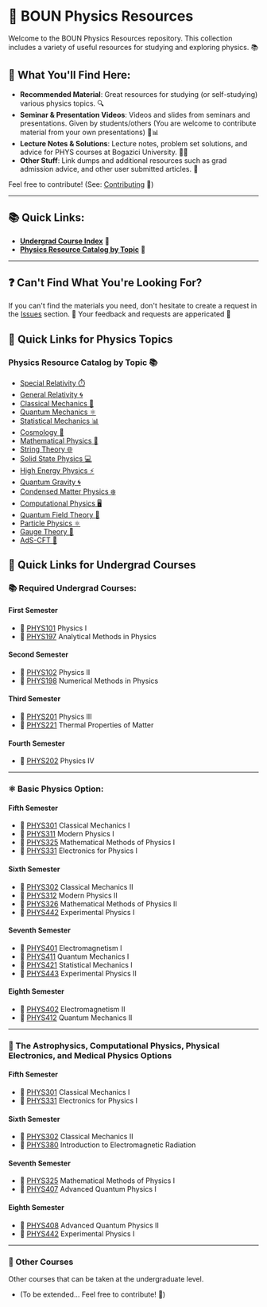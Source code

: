 # 🌌 BOUN Physics Resources

Welcome to the BOUN Physics Resources repository. This collection includes a variety of useful resources for studying and exploring physics. 📚

## 📖 What You'll Find Here:
- **Recommended Material**: Great resources for studying (or self-studying) various physics topics. 🔍
- **Seminar & Presentation Videos**: Videos and slides from seminars and presentations. Given by students/others (You are welcome to contribute material from your own presentations) 🎥📊
- **Lecture Notes & Solutions**: Lecture notes, problem set solutions, and advice for PHYS courses at Bogazici University. 📝💡
- **Other Stuff**: Link dumps and additional resources such as grad admission advice, and other user submitted articles. 🔗

Feel free to contribute! (See: [Contributing](docs/CONTRIBUTING.md) 🤝)

---

## 📚 Quick Links:
- **[Undergrad Course Index](docs/UndergradIndex.md)** 🏫
- **[Physics Resource Catalog by Topic](docs/TopicCatalog.md)** 📑

---

## ❓ Can't Find What You're Looking For?

If you can't find the materials you need, don't hesitate to create a request in the [Issues](https://github.com/egead/BounPhysResources/issues) section. 📝
Your feedback and requests are appericated 🤝

## 🔗 Quick Links for Physics Topics 

### Physics Resource Catalog by Topic 📚

- [Special Relativity ⏱️](topics/SpecialRelativity)
- [General Relativity 🌀](topics/GeneralRelativity)
- [Classical Mechanics 🤖](topics/ClassicalMechanics)
- [Quantum Mechanics ⚛️](topics/QuantumMechanics)
- [Statistical Mechanics 📊](topics/StatisticalMechanics)
- [Cosmology 🌌](topics/Cosmology)
- [Mathematical Physics 📝](topics/MathematicalPhysics)
- [String Theory 🌐](topics/StringTheory)
- [Solid State Physics 💻](topics/SolidStatePhysics)
- [High Energy Physics ⚡️](topics/HighEnergyPhysics)
- [Quantum Gravity 🌀](topics/QuantumGravity)
- [Condensed Matter Physics ❄️](topics/CondensedMatterPhysics)
- [Computational Physics 🖥️](topics/ComputationalPhysics)
- [Quantum Field Theory 🌈](topics/QFT)
- [Particle Physics ⚛️](topics/ParticlePhysics)
- [Gauge Theory 🔩](topics/GaugeTheory)
- [AdS-CFT 🔗](topics/AdS-CFT)


## 🔗 Quick Links for Undergrad Courses 

### 📚 Required Undergrad Courses: 

#### First Semester
- 📘 [PHYS101](undergrad/PHYS101) Physics I
- 📗 [PHYS197](undergrad/PHYS197) Analytical Methods in Physics
    
#### Second Semester
- 📘 [PHYS102](undergrad/PHYS102) Physics II
- 📗 [PHYS198](undergrad/PHYS198) Numerical Methods in Physics 

#### Third Semester 
- 📘 [PHYS201](undergrad/PHYS201) Physics III
- 📗 [PHYS221](undergrad/PHYS221) Thermal Properties of Matter
    
#### Fourth Semester
- 📘 [PHYS202](undergrad/PHYS202) Physics IV

---

### ⚛️ Basic Physics Option: 
#### Fifth Semester
- 📘 [PHYS301](undergrad/PHYS301) Classical Mechanics I
- 📗 [PHYS311](undergrad/PHYS311) Modern Physics I
- 📙 [PHYS325](undergrad/PHYS325) Mathematical Methods of Physics I
- 📒 [PHYS331](undergrad/PHYS331) Electronics for Physics I

#### Sixth Semester
- 📘 [PHYS302](undergrad/PHYS302) Classical Mechanics II
- 📗 [PHYS312](undergrad/PHYS312) Modern Physics II
- 📙 [PHYS326](undergrad/PHYS326) Mathematical Methods of Physics II
- 📒 [PHYS442](undergrad/PHYS442) Experimental Physics I

#### Seventh Semester
- 📘 [PHYS401](undergrad/PHYS401) Electromagnetism I
- 📗 [PHYS411](undergrad/PHYS411) Quantum Mechanics I 
- 📙 [PHYS421](undergrad/PHYS421) Statistical Mechanics I
- 📒 [PHYS443](undergrad/PHYS443) Experimental Physics II
    
#### Eighth Semester
- 📘 [PHYS402](undergrad/PHYS401) Electromagnetism II
- 📗 [PHYS412](undergrad/PHYS412) Quantum Mechanics II

---

### 🌌 The Astrophysics, Computational Physics, Physical Electronics, and Medical Physics Options
#### Fifth Semester
- 📘 [PHYS301](undergrad/PHYS301) Classical Mechanics I
- 📒 [PHYS331](undergrad/PHYS331) Electronics for Physics I
    
#### Sixth Semester
- 📘 [PHYS302](undergrad/PHYS302) Classical Mechanics II
- 📗 [PHYS380](undergrad/PHYS380) Introduction to Electromagnetic Radiation

#### Seventh Semester
- 📙 [PHYS325](undergrad/PHYS325) Mathematical Methods of Physics I
- 📗 [PHYS407](undergrad/PHYS407) Advanced Quantum Physics I
    
#### Eighth Semester
- 📗 [PHYS408](undergrad/PHYS408) Advanced Quantum Physics II
- 📒 [PHYS442](undergrad/PHYS442) Experimental Physics I

---

### 📖 Other Courses 
Other courses that can be taken at the undergraduate level. 
- (To be extended... Feel free to contribute! 🤝)

